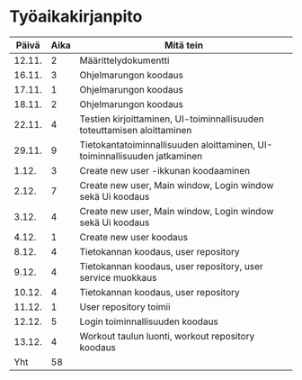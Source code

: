# Työaikakirjanpito


| Päivä | Aika | Mitä tein |
| --- | --- | --- |
| 12.11. | 2 | Määrittelydokumentti |
| 16.11. | 3 | Ohjelmarungon koodaus |
| 17.11. | 1 | Ohjelmarungon koodaus |
| 18.11. | 2 | Ohjelmarungon koodaus |
| 22.11. | 4 | Testien kirjoittaminen, UI-toiminnallisuuden toteuttamisen aloittaminen |
| 29.11. | 9 | Tietokantatoiminnallisuuden aloittaminen, UI-toiminnallisuuden jatkaminen|
| 1.12. | 3 | Create new user -ikkunan koodaaminen
| 2.12. | 7 | Create new user, Main window, Login window sekä Ui koodaus |
| 3.12. | 4 | Create new user, Main window, Login window sekä Ui koodaus |
| 4.12. | 1 | Create new user koodaus |
| 8.12. | 4 | Tietokannan koodaus, user repository |
| 9.12. | 4 | Tietokannan koodaus, user repository, user service muokkaus |
| 10.12. | 4 | Tietokannan koodaus, user repository |
| 11.12. | 1 | User repository toimii |
| 12.12. | 5 | Login toiminnallisuuden koodaus |
| 13.12. | 4 | Workout taulun luonti, workout repository koodaus |
| Yht | 58 |  |